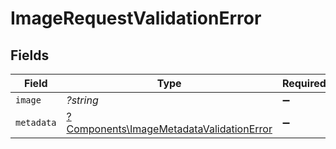 # ImageRequestValidationError


## Fields

| Field                                                                                               | Type                                                                                                | Required                                                                                            | Description                                                                                         |
| --------------------------------------------------------------------------------------------------- | --------------------------------------------------------------------------------------------------- | --------------------------------------------------------------------------------------------------- | --------------------------------------------------------------------------------------------------- |
| `image`                                                                                             | *?string*                                                                                           | :heavy_minus_sign:                                                                                  | N/A                                                                                                 |
| `metadata`                                                                                          | [?Components\ImageMetadataValidationError](../../Models/Components/ImageMetadataValidationError.md) | :heavy_minus_sign:                                                                                  | N/A                                                                                                 |